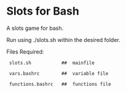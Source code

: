 # Slots for Bash

A slots game for bash.

Run using ./slots.sh within the desired folder.

Files Required:

	 slots.sh			##	mainfile

	 vars.bashrc		##	variable file

	 functions.bashrc	##	functions file

